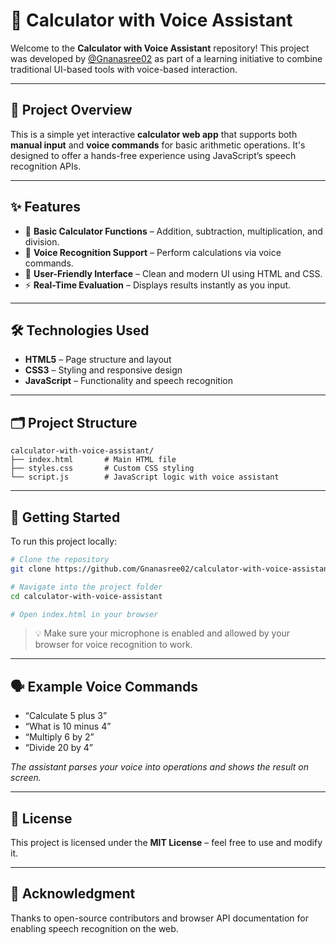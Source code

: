 
# 🧮 Calculator with Voice Assistant

Welcome to the **Calculator with Voice Assistant** repository!
This project was developed by [@Gnanasree02](https://github.com/Gnanasree02) as part of a learning initiative to combine traditional UI-based tools with voice-based interaction.

---

## 🎯 Project Overview

This is a simple yet interactive **calculator web app** that supports both **manual input** and **voice commands** for basic arithmetic operations. It's designed to offer a hands-free experience using JavaScript’s speech recognition APIs.

---

## ✨ Features

* 🧮 **Basic Calculator Functions** – Addition, subtraction, multiplication, and division.
* 🎤 **Voice Recognition Support** – Perform calculations via voice commands.
* 🎨 **User-Friendly Interface** – Clean and modern UI using HTML and CSS.
* ⚡ **Real-Time Evaluation** – Displays results instantly as you input.

---

## 🛠️ Technologies Used

* **HTML5** – Page structure and layout
* **CSS3** – Styling and responsive design
* **JavaScript** – Functionality and speech recognition

---

## 🗂️ Project Structure

```
calculator-with-voice-assistant/
├── index.html       # Main HTML file
├── styles.css       # Custom CSS styling
└── script.js        # JavaScript logic with voice assistant
```

---

## 🚀 Getting Started

To run this project locally:

```bash
# Clone the repository
git clone https://github.com/Gnanasree02/calculator-with-voice-assistant.git

# Navigate into the project folder
cd calculator-with-voice-assistant

# Open index.html in your browser
```

> 💡 Make sure your microphone is enabled and allowed by your browser for voice recognition to work.

---

## 🗣️ Example Voice Commands

* “Calculate 5 plus 3”
* “What is 10 minus 4”
* “Multiply 6 by 2”
* “Divide 20 by 4”

*The assistant parses your voice into operations and shows the result on screen.*


---

## 📜 License

This project is licensed under the **MIT License** – feel free to use and modify it.

---

## 🙏 Acknowledgment

Thanks to open-source contributors and browser API documentation for enabling speech recognition on the web.


